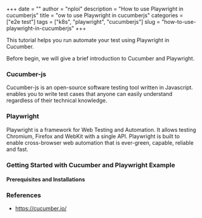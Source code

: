 +++
date = ""
author = "nploi"
description = "How to use Playwright in cucumberjs"
title = "ow to use Playwright in cucumberjs"
categories = ["e2e test"]
tags = ["k8s", "playwright", "cucumberjs"]
slug = "how-to-use-playwright-in-cucumberjs"
+++

This tutorial helps you run automate your test using Playwright in Cucumber.

Before begin, we will give a brief introduction to Cucumber and Playwright.

### Cucumber-js
Cucumber-js is an open-source software testing tool written in Javascript. enables you to write test cases that anyone can easily understand regardless of their technical knowledge.

### Playwright
Playwright is a framework for Web Testing and Automation. It allows testing Chromium, Firefox and WebKit with a single API. Playwright is built to enable cross-browser web automation that is ever-green, capable, reliable and fast.

### Getting Started with Cucumber and Playwright Example

#### Prerequisites and Installations


### References
- https://cucumber.io/
